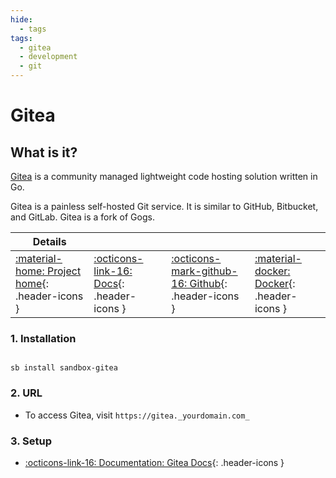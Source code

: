 ```yaml
---
hide:
  - tags
tags:
  - gitea
  - development
  - git
---
```


# Gitea

## What is it?

[Gitea](https://gitea.io/en-us/) is a community managed lightweight code hosting solution written in Go.

Gitea is a painless self-hosted Git service. It is similar to GitHub, Bitbucket, and GitLab. Gitea is a fork of Gogs.

| Details     |             |             |             |
|-------------|-------------|-------------|-------------|
| [:material-home: Project home](https://gitea.io/en-us/){: .header-icons } | [:octicons-link-16: Docs](https://docs.gitea.io/en-us/){: .header-icons } | [:octicons-mark-github-16: Github](https://github.com/go-gitea/){: .header-icons } | [:material-docker: Docker](https://hub.docker.com/r/gitea/gitea){: .header-icons }|

### 1. Installation

``` shell

sb install sandbox-gitea

```

### 2. URL

- To access Gitea, visit `https://gitea._yourdomain.com_`

### 3. Setup

- [:octicons-link-16: Documentation: Gitea Docs](https://docs.gitea.io/en-us/){: .header-icons }
